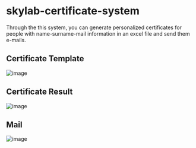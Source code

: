 # skylab-certificate-system
Through the this system, you can generate personalized certificates for people with name-surname-mail information in an excel file and send them e-mails.

## Certificate Template
![image](https://user-images.githubusercontent.com/64038202/134748451-7f4c1261-2733-4e03-9a33-9533f7b25295.png)

## Certificate Result
![image](https://user-images.githubusercontent.com/64038202/134748429-fb28f36c-45f9-4d28-9b06-e155c66bd705.png)

## Mail
![image](https://user-images.githubusercontent.com/64038202/134748496-449f9bef-195c-4f82-8b23-11d3468fba0c.png)
